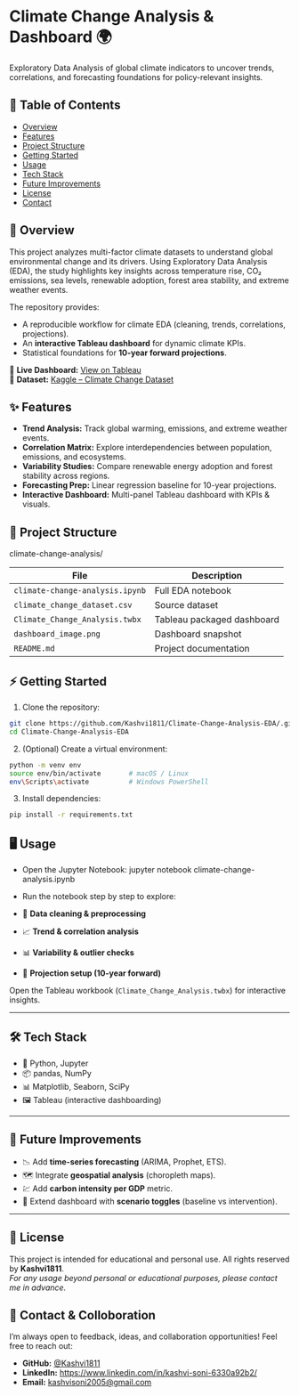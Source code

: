 # Climate Change Analysis & Dashboard 🌍
Exploratory Data Analysis of global climate indicators to uncover trends, correlations, and forecasting foundations for policy-relevant insights.

## 📑 Table of Contents
- [Overview](#-overview)
- [Features](#-features)
- [Project Structure](#-project-structure)
- [Getting Started](#-getting-started)
- [Usage](#-usage)
- [Tech Stack](#-tech-stack)
- [Future Improvements](#-future-improvements)
- [License](#-license)
- [Contact](#-contact)

## 🔎 Overview
This project analyzes multi-factor climate datasets to understand global environmental change and its drivers. Using Exploratory Data Analysis (EDA), the study highlights key insights across temperature rise, CO₂ emissions, sea levels, renewable adoption, forest area stability, and extreme weather events.

The repository provides:
- A reproducible workflow for climate EDA (cleaning, trends, correlations, projections).
- An **interactive Tableau dashboard** for dynamic climate KPIs.
- Statistical foundations for **10-year forward projections**.

🔗 **Live Dashboard:** [View on Tableau](https://prod-in-a.online.tableau.com/t/climate_change_analysis_dashboard/views/Climate_Change_Analysis/Dashboard1)  
📂 **Dataset:** [Kaggle – Climate Change Dataset](https://www.kaggle.com/datasets/bhadramohit/climate-change-dataset)

## ✨ Features

- **Trend Analysis:** Track global warming, emissions, and extreme weather events.
- **Correlation Matrix:** Explore interdependencies between population, emissions, and ecosystems.
- **Variability Studies:** Compare renewable energy adoption and forest stability across regions.
- **Forecasting Prep:** Linear regression baseline for 10-year projections.
- **Interactive Dashboard:** Multi-panel Tableau dashboard with KPIs & visuals.

## 📂 Project Structure
climate-change-analysis/

| File                     | Description                          |
|------------------------------------|--------------------------------------|
| `climate-change-analysis.ipynb`    | Full EDA notebook                     |
| `climate_change_dataset.csv`        | Source dataset                        |
| `Climate_Change_Analysis.twbx`     | Tableau packaged dashboard            |
| `dashboard_image.png`               | Dashboard snapshot                     |
| `README.md`                         | Project documentation                 |
## ⚡ Getting Started
1. Clone the repository:
```bash
git clone https://github.com/Kashvi1811/Climate-Change-Analysis-EDA/.git
cd Climate-Change-Analysis-EDA
````

2. (Optional) Create a virtual environment:

```bash
python -m venv env
source env/bin/activate       # macOS / Linux
env\Scripts\activate          # Windows PowerShell
```

3. Install dependencies:

```bash
pip install -r requirements.txt
```
## 🖥️ Usage

- Open the Jupyter Notebook:
jupyter notebook climate-change-analysis.ipynb


- Run the notebook step by step to explore:
- 🧹 **Data cleaning & preprocessing**  
- 📈 **Trend & correlation analysis**  
- 📊 **Variability & outlier checks**  
- 🔮 **Projection setup (10-year forward)**  

Open the Tableau workbook (`Climate_Change_Analysis.twbx`) for interactive insights.

---

## 🛠 Tech Stack

- 🐍 Python, Jupyter  
- 📦 pandas, NumPy  
- 📊 Matplotlib, Seaborn, SciPy  
- 🖼 Tableau (interactive dashboarding)  

---

## 🚀 Future Improvements

- 📉 Add **time-series forecasting** (ARIMA, Prophet, ETS).  
- 🗺️ Integrate **geospatial analysis** (choropleth maps).  
- 💹 Add **carbon intensity per GDP** metric.  
- 🔄 Extend dashboard with **scenario toggles** (baseline vs intervention).  

---

## 📜 License

This project is intended for educational and personal use. All rights reserved by **Kashvi1811**.  
*For any usage beyond personal or educational purposes, please contact me in advance.*

## 🤝 Contact & Colloboration

I’m always open to feedback, ideas, and collaboration opportunities! Feel free to reach out:

- **GitHub:** [@Kashvi1811](https://github.com/Kashvi1811)
- **LinkedIn:** https://www.linkedin.com/in/kashvi-soni-6330a92b2/
- **Email:** kashvisoni2005@gmail.com

